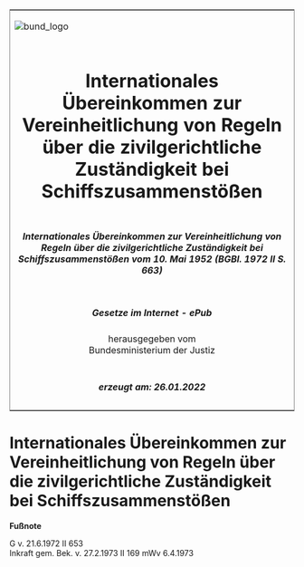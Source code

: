 <span id="DECKBLATT.html"></span>

<table border="0" frame="border" width="100%">

<tr valign="top">

<td align="left">

![bund\_logo](BfJ_2021_Web_de_de.gif)

</td>

<td align="right">

 

</td>

</tr>

<tr align="center" valign="middle">

<td colspan="2">

# Internationales Übereinkommen zur Vereinheitlichung von Regeln über die zivilgerichtliche Zuständigkeit bei Schiffszusammenstößen

</td>

</tr>

<tr align="center" valign="middle">

<td colspan="2">

##### Internationales Übereinkommen zur Vereinheitlichung von Regeln über die zivilgerichtliche Zuständigkeit bei Schiffszusammenstößen vom 10. Mai 1952 (BGBl. 1972 II S. 663)

</td>

</tr>

<tr align="center" valign="middle">

<td colspan="2">

  
  

##### Gesetze im Internet - ePub  
  
herausgegeben vom  
Bundesministerium der Justiz

</td>

</tr>

<tr align="center" valign="bottom">

<td colspan="2">

  
  

##### erzeugt am: 26.01.2022

</td>

</tr>

</table>

<span id="BJNR206630972.html"></span>

# Internationales Übereinkommen zur Vereinheitlichung von Regeln über die zivilgerichtliche Zuständigkeit bei Schiffszusammenstößen

<div>

  
**Fußnote**

<div class="jnhtml">

<div>

<div class="jurAbsatz">

G v. 21.6.1972 II 653  
Inkraft gem. Bek. v. 27.2.1973 II 169 mWv 6.4.1973

</div>

</div>

</div>

</div>
